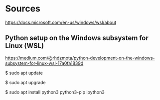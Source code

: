# Sources


https://docs.microsoft.com/en-us/windows/wsl/about

## Python setup on the Windows subsystem for Linux (WSL)
https://medium.com/@rhdzmota/python-development-on-the-windows-subsystem-for-linux-wsl-17a0fa1839d

$ sudo apt update 

$ sudo apt upgrade

$ sudo apt install python3 python3-pip ipython3




